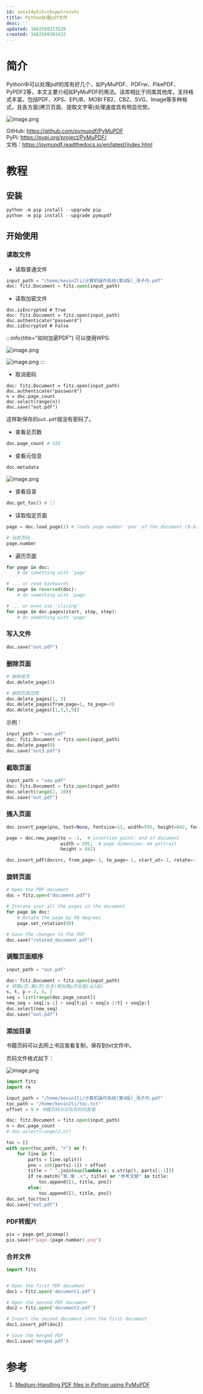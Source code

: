 ```yaml
---
id: iesx24y5ihccbxpwlrnsvhc
title: Python处理pdf文件
desc: ''
updated: 1682589313529
created: 1682589303432
---
```


# 简介

Python中可以处理pdf的库有好几个，如PyMuPDF、PDFrw、PikePDF、PyPDF2等，本文主要介绍如PyMuPDF的用法。该库相比于同类其他库，支持格式丰富，包括PDF、XPS、EPUB、MOBI FB2、CBZ、SVG、Image等多种格式，且各方面(拷贝页面、提取文字等)处理速度具有明显优势。

![image.png](https://minio.kevin2li.top/image-bed/vanblog/img/de14629964ebd5609a672af2adf9de49.image.png)

GitHub: https://github.com/pymupdf/PyMuPDF  
PyPi: https://pypi.org/project/PyMuPDF/   
文档：https://pymupdf.readthedocs.io/en/latest/index.html

<!-- more -->

# 教程
## 安装

```python
python -m pip install --upgrade pip
python -m pip install --upgrade pymupdf
```

## 开始使用
### 读取文件
- 读取普通文件
```python
input_path = "/home/kevin2li/计算机操作系统(第4版)_汤子丹.pdf"
doc: fitz.Document = fitz.open(input_path)
```

- 读取加密文件

```pythpn
doc.isEncrypted # True
doc: fitz.Document = fitz.open(input_path)
doc.authenticate("password")
doc.isEncrypted # False
```

:::info{title="如何加密PDF"}
可以使用WPS:

![image.png](https://minio.kevin2li.top/image-bed/vanblog/img/521572d1e04332ea27d2644834d57aa3.image.png)

![image.png](https://minio.kevin2li.top/image-bed/vanblog/img/9faeb55f4d0708f9663ca7a84a8e1cca.image.png)
:::
- 取消密码

```pythpn
doc: fitz.Document = fitz.open(input_path)
doc.authenticate("password")
n = doc.page_count
doc.select(range(n))
doc.save("out.pdf")
```
这样新保存的`out.pdf`就没有密码了。

- 查看总页数

```python
doc.page_count # 418
```
- 查看元信息

```python
doc.metadata
```
![image.png](https://minio.kevin2li.top/image-bed/vanblog/img/92b4e47063f4fa9871c47c143e1f5560.image.png)

- 查看目录


```python
doc.get_toc() # []
```

- 读取指定页面
```python
page = doc.load_page(1) # loads page number 'pno' of the document (0-based)

# 当前页码
page.number
```
- 遍历页面

```python
for page in doc:
    # do something with 'page'

# ... or read backwards
for page in reversed(doc):
    # do something with 'page'

# ... or even use 'slicing'
for page in doc.pages(start, stop, step):
    # do something with 'page'
```

### 写入文件
```python
doc.save("out.pdf")
```

### 删除页面

```python
# 删除单页
doc.delete_page(3)

# 删除页面范围
doc.delete_pages(1, 3)
doc.delete_pages(from_page=1, to_page=3)
doc.delete_pages([1,3,5,9])
```
示例：
```python
input_path = "aaa.pdf"
doc: fitz.Document = fitz.open(input_path)
doc.delete_page(0)
doc.save("out3.pdf")
```
### 截取页面
```python
input_path = "aaa.pdf"
doc: fitz.Document = fitz.open(input_path)
doc.select(range(2, 10))
doc.save("out.pdf")
```
### 插入页面

```python
doc.insert_page(pno, text=None, fontsize=11, width=595, height=842, fontname='helv', fontfile=None, color=None)
```

```python
page = doc.new_page(to = -1,  # insertion point: end of document
                    width = 595,  # page dimension: A4 portrait
                    height = 842)
```

```python
doc.insert_pdf(docsrc, from_page=-1, to_page=-1, start_at=-1, rotate=-1, links=1, annots=1, show_progress=0, final=1, _gmap=None)
```

### 旋转页面
```python
# Open the PDF document
doc = fitz.open("document.pdf")

# Iterate over all the pages in the document
for page in doc:
    # Rotate the page by 90 degrees
    page.set_rotation(90)

# Save the changes to the PDF
doc.save("rotated_document.pdf")
```
### 调整页面顺序
```python
input_path = "out.pdf"

doc: fitz.Document = fitz.open(input_path)
# 把第s页-第t页(包含)移到第p页后面(从1起)
s, t, p = 2, 5, 7
seq = list(range(doc.page_count))
new_seq = seq[:s-1] + seq[t:p] + seq[s-1:t] + seq[p:]
doc.select(new_seq)
doc.save("out.pdf")
```

### 添加目录
书籍页码可以去网上书店查看复制，保存到txt文件中。

页码文件格式如下：

![image.png](https://minio.kevin2li.top/image-bed/vanblog/img/10a971312aeb6dd55681414f8826429d.image.png)

```python
import fitz
import re

input_path = "/home/kevin2li/计算机操作系统(第4版)_汤子丹.pdf"
toc_path = "/home/kevin2li/toc.txt"
offset = 9 # 书籍页码与实际页码的差值

doc: fitz.Document = fitz.open(input_path)
n = doc.page_count
# doc.select(range(2,n))

toc = []
with open(toc_path, "r") as f:
    for line in f:
        parts = line.split()
        pno = int(parts[-1]) + offset
        title = " ".join(map(lambda x: x.strip(), parts[:-1]))
        if re.match("第.章 .+", title) or "参考文献" in title:
            toc.append([1, title, pno])
        else:
            toc.append([2, title, pno])
doc.set_toc(toc)
doc.save("out.pdf")
```

### PDF转图片

```python
pix = page.get_pixmap()
pix.save(f"page-{page.number}.png")

```

### 合并文件

```python
import fitz


# Open the first PDF document
doc1 = fitz.open('document1.pdf')

# Open the second PDF document
doc2 = fitz.open('document2.pdf')

# Insert the second document into the first document
doc1.insert_pdf(doc2)

# Save the merged PDF
doc1.save('merged.pdf')
```
# 参考
1. [Medium-Handling PDF files in Python using PyMuPDF](https://gggauravgandhi.medium.com/handling-pdf-files-in-python-using-pymupdf-ba0b0b12ddc4#:~:text=To%20rotate%20pages%20in%20a%20PDF%20document%20using,get%20the%20rotation%20value%20of%20the%20current%20page.)
